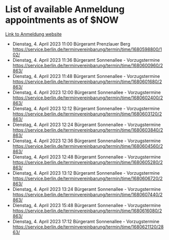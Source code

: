 # List of available Anmeldung appointments as of $NOW
[Link to Anmeldung website](https://service.berlin.de/terminvereinbarung/termin/tag.php?termin=1&anliegen[]=120686&dienstleisterlist=122210,122217,327316,122219,327312,122227,327314,122231,327346,122243,327348,122254,122252,329742,122260,329745,122262,329748,122271,327278,122273,327274,122277,327276,330436,122280,327294,122282,327290,122284,327292,122291,327270,122285,327266,122286,327264,122296,327268,150230,329760,122297,327286,122294,327284,122312,329763,122314,329775,122304,327330,122311,327334,122309,327332,317869,122281,327352,122279,329772,122283,122276,327324,122274,327326,122267,329766,122246,327318,122251,327320,122257,327322,122208,327298,122226,327300&herkunft=http%3A%2F%2Fservice.berlin.de%2Fdienstleistung%2F120686%2F)
- Dienstag, 4. April 2023 11:00 Bürgeramt Prenzlauer Berg https://service.berlin.de/terminvereinbarung/termin/time/1680598800/102/
- Dienstag, 4. April 2023 11:36 Bürgeramt Sonnenallee - Vorzugstermine https://service.berlin.de/terminvereinbarung/termin/time/1680600960/2863/
- Dienstag, 4. April 2023 11:48 Bürgeramt Sonnenallee - Vorzugstermine https://service.berlin.de/terminvereinbarung/termin/time/1680601680/2863/
- Dienstag, 4. April 2023 12:00 Bürgeramt Sonnenallee - Vorzugstermine https://service.berlin.de/terminvereinbarung/termin/time/1680602400/2863/
- Dienstag, 4. April 2023 12:12 Bürgeramt Sonnenallee - Vorzugstermine https://service.berlin.de/terminvereinbarung/termin/time/1680603120/2863/
- Dienstag, 4. April 2023 12:24 Bürgeramt Sonnenallee - Vorzugstermine https://service.berlin.de/terminvereinbarung/termin/time/1680603840/2863/
- Dienstag, 4. April 2023 12:36 Bürgeramt Sonnenallee - Vorzugstermine https://service.berlin.de/terminvereinbarung/termin/time/1680604560/2863/
- Dienstag, 4. April 2023 12:48 Bürgeramt Sonnenallee - Vorzugstermine https://service.berlin.de/terminvereinbarung/termin/time/1680605280/2863/
- Dienstag, 4. April 2023 13:12 Bürgeramt Sonnenallee - Vorzugstermine https://service.berlin.de/terminvereinbarung/termin/time/1680606720/2863/
- Dienstag, 4. April 2023 13:24 Bürgeramt Sonnenallee - Vorzugstermine https://service.berlin.de/terminvereinbarung/termin/time/1680607440/2863/
- Dienstag, 4. April 2023 15:48 Bürgeramt Sonnenallee - Vorzugstermine https://service.berlin.de/terminvereinbarung/termin/time/1680616080/2863/
- Dienstag, 4. April 2023 17:12 Bürgeramt Sonnenallee - Vorzugstermine https://service.berlin.de/terminvereinbarung/termin/time/1680621120/2863/
